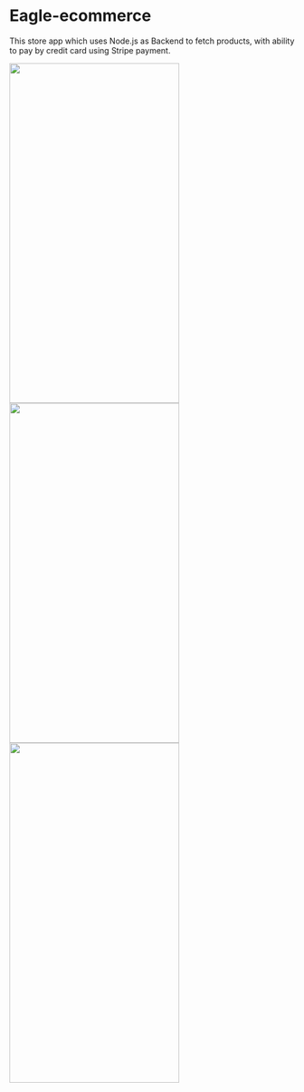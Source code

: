 # Eagle-ecommerce
This store app which uses Node.js as Backend to fetch products, with ability to pay by credit card using Stripe payment.

<img src="https://user-images.githubusercontent.com/69890404/147201173-b71493c7-5d06-4fdd-a1f3-1a22d186cf81.png" width="300" height="600" /> 
<img src="https://user-images.githubusercontent.com/69890404/147201220-e6767e29-5c63-42e1-bf60-2e32d0136705.png" width="300" height="600" /> 
<img src="https://user-images.githubusercontent.com/69890404/147201173-b71493c7-5d06-4fdd-a1f3-1a22d186cf81.png" width="300" height="600" /> 

